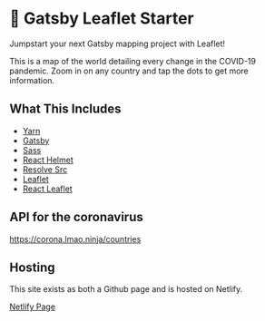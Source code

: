 # 🍃 Gatsby Leaflet Starter

Jumpstart your next Gatsby mapping project with Leaflet!

This is a map of the world detailing every change in the COVID-19 pandemic. Zoom in on any country and tap the dots to get more information.

## What This Includes
* [Yarn](https://yarnpkg.com/en/)
* [Gatsby](https://www.gatsbyjs.org/)
* [Sass](https://sass-lang.com)
* [React Helmet](https://github.com/nfl/react-helmet)
* [Resolve Src](https://github.com/alampros/gatsby-plugin-resolve-src)
* [Leaflet](https://leafletjs.com/)
* [React Leaflet](https://react-leaflet.js.org)

## API for the coronavirus

https://corona.lmao.ninja/countries

## Hosting

This site exists as both a Github page and is hosted on Netlify.


[Netlify Page](https://vibrant-volhard-9c30de.netlify.com/)
